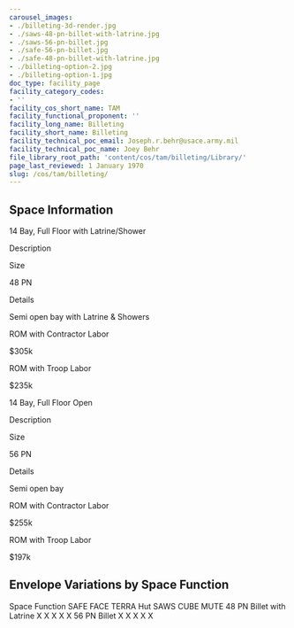 ```yaml
---
carousel_images:
- ./billeting-3d-render.jpg
- ./saws-48-pn-billet-with-latrine.jpg
- ./saws-56-pn-billet.jpg
- ./safe-56-pn-billet.jpg
- ./safe-48-pn-billet-with-latrine.jpg
- ./billeting-option-2.jpg
- ./billeting-option-1.jpg
doc_type: facility_page
facility_category_codes:
- ''
facility_cos_short_name: TAM
facility_functional_proponent: ''
facility_long_name: Billeting
facility_short_name: Billeting
facility_technical_poc_email: Joseph.r.behr@usace.army.mil
facility_technical_poc_name: Joey Behr
file_library_root_path: 'content/cos/tam/billeting/Library/'
page_last_reviewed: 1 January 1970
slug: /cos/tam/billeting/
---
```


## Space Information

14 Bay, Full Floor with Latrine/Shower

Description

Size

48 PN

Details

Semi open bay with Latrine & Showers

ROM with Contractor Labor

\$305k

ROM with Troop Labor

\$235k

14 Bay, Full Floor Open

Description

Size

56 PN

Details

Semi open bay

ROM with Contractor Labor

\$255k

ROM with Troop Labor

\$197k

## Envelope Variations by Space Function

Space Function SAFE FACE TERRA Hut SAWS CUBE MUTE
48 PN Billet with Latrine X X X X X
56 PN Billet X X X X X